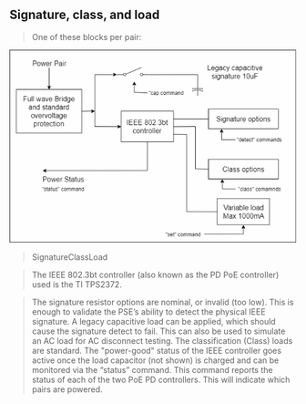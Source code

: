 Signature, class, and load
--------------------------

>   One of these blocks per pair:

![](media/bb2c7d262054f408e488ce62efc69838.png)

>   SignatureClassLoad

>   The IEEE 802.3bt controller (also known as the PD PoE controller) used is
>   the TI TPS2372.

>   The signature resistor options are nominal, or invalid (too low). This is
>   enough to validate the PSE’s ability to detect the physical IEEE signature.
>   A legacy capacitive load can be applied, which should cause the signature
>   detect to fail. This can also be used to simulate an AC load for AC
>   disconnect testing. The classification (Class) loads are standard. The
>   "power-good" status of the IEEE controller goes active once the load
>   capacitor (not shown) is charged and can be monitored via the “status”
>   command. This command reports the status of each of the two PoE PD
>   controllers. This will indicate which pairs are powered.
